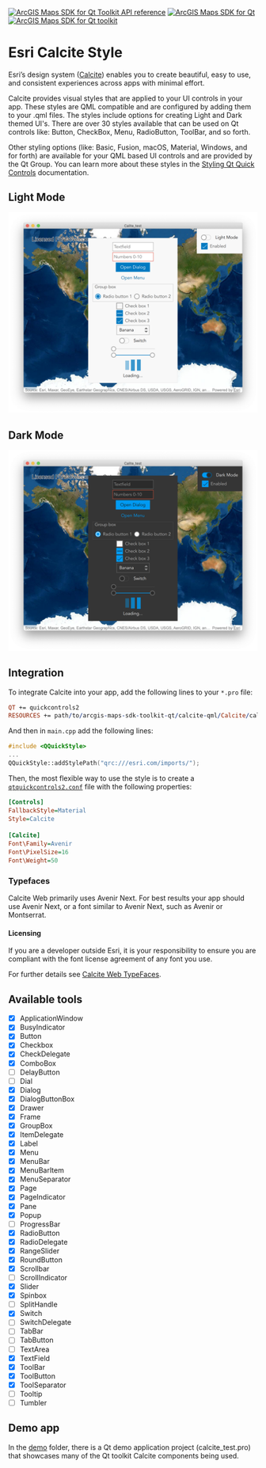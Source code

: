 [![ArcGIS Maps SDK for Qt Toolkit API reference](https://img.shields.io/badge/API_Reference-purple)](https://developers.arcgis.com/qt/latest/toolkit/api-reference/) [![ArcGIS Maps SDK for Qt](https://img.shields.io/badge/ArcGIS%20Maps%20SDK%20for%20Qt-0b5394)](https://developers.arcgis.com/qt/) [![ArcGIS Maps SDK for Qt toolkit](https://img.shields.io/badge/ArcGIS%20Maps%20SDK%20for%20Qt%20toolkit-ea4d13)](https://github.com/Esri/arcgis-maps-sdk-toolkit-qt)

# Esri Calcite Style

Esri’s design system ([Calcite](https://esri.github.io/calcite-web/)) enables you to create beautiful, easy to use, and consistent experiences across apps with minimal effort.

Calcite provides visual styles that are applied to your UI controls in your app. These styles are QML compatible and are configured by adding them to your .qml files. The styles include options for creating Light and Dark themed UI's. There are over 30 styles available that can be used on Qt controls like: Button, CheckBox, Menu, RadioButton, ToolBar, and so forth. 

Other styling options (like: Basic, Fusion, macOS, Material, Windows, and for forth) are available for your QML based UI controls and are provided by the Qt Group. You can learn more about these styles in the [Styling Qt Quick Controls](https://doc.qt.io/qt-6/qtquickcontrols-styles.html) documentation. 

## Light Mode

![light mode screenshot](docs/light_mode.png)

## Dark Mode

![dark mode screenshot](docs/dark_mode.png)

## Integration

To integrate Calcite into your app, add the following lines to your `*.pro` file:

```pro
QT += quickcontrols2
RESOURCES += path/to/arcgis-maps-sdk-toolkit-qt/calcite-qml/Calcite/calcite.qrc
```

And then in `main.cpp` add the following lines:

```cpp
#include <QQuickStyle>
...
QQuickStyle::addStylePath("qrc:///esri.com/imports/");
```

Then, the most flexible way to use the style is to create a [`qtquickcontrols2.conf`](https://doc.qt.io/qt-5/qtquickcontrols2-configuration.html) file
with the following properties:

```ini
[Controls]
FallbackStyle=Material
Style=Calcite

[Calcite]
Font\Family=Avenir
Font\PixelSize=16
Font\Weight=50
```

### Typefaces

Calcite Web primarily uses Avenir Next. For best results your app should use Avenir Next, or a font similar to Avenir Next, such as Avenir or Montserrat.

#### Licensing

If you are a developer outside Esri, it is your responsibility to ensure you are compliant with
the font license agreement of any font you use.

For further details see [Calcite Web TypeFaces](https://esri.github.io/calcite-web/documentation/type/).

## Available tools

  - [x] ApplicationWindow
  - [x] BusyIndicator
  - [x] Button
  - [x] Checkbox
  - [x] CheckDelegate
  - [x] ComboBox
  - [ ] DelayButton
  - [ ] Dial
  - [x] Dialog
  - [x] DialogButtonBox
  - [x] Drawer
  - [x] Frame
  - [x] GroupBox
  - [x] ItemDelegate
  - [x] Label
  - [x] Menu
  - [x] MenuBar
  - [x] MenuBarItem
  - [x] MenuSeparator
  - [x] Page
  - [x] PageIndicator
  - [x] Pane
  - [x] Popup
  - [ ] ProgressBar
  - [x] RadioButton
  - [x] RadioDelegate
  - [x] RangeSlider
  - [x] RoundButton
  - [x] Scrollbar
  - [ ] ScrollIndicator
  - [x] Slider
  - [x] Spinbox
  - [ ] SplitHandle
  - [x] Switch
  - [ ] SwitchDelegate
  - [ ] TabBar
  - [ ] TabButton
  - [ ] TextArea
  - [x] TextField
  - [x] ToolBar
  - [x] ToolButton
  - [x] ToolSeparator
  - [ ] Tooltip
  - [ ] Tumbler

## Demo app

In the [demo](./demo/) folder, there is a Qt demo application project (calcite_test.pro) that showcases many of the Qt toolkit Calcite components being used.
